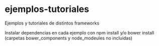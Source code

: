 # ejemplos-tutoriales
Ejemplos y tutoriales de distintos frameworks


Instalar dependencias en cada ejemplo con npm install y/o bower install (carpetas bower_components y node_modeules no incluidas)